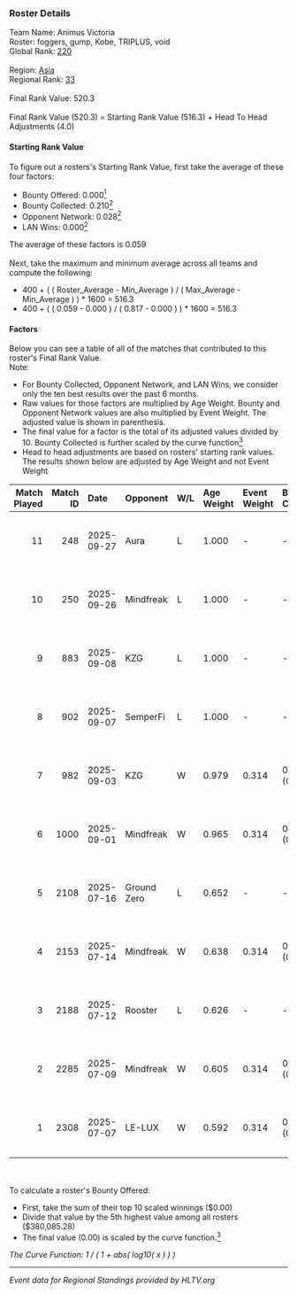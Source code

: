### Roster Details<br />
Team Name: Animus Victoria<br />
Roster: foggers, gump, Kobe, TRIPLUS, void<br />
Global Rank: [220](../../standings_global_2025_10_06.md)<br />
<br />
Region: [Asia]( ../../standings_asia_2025_10_06.md)<br />
Regional Rank: [33]( ../../standings_asia_2025_10_06.md)<br />
<br />
Final Rank Value:  520.3<br />
<br />
Final Rank Value (520.3) = Starting Rank Value (516.3) + Head To Head Adjustments (4.0)<br />

#### Starting Rank Value<br />
To figure out a rosters's Starting Rank Value, first take the average of these four factors:<br />
- Bounty Offered: 0.000[<sup>1</sup>](#table2)
- Bounty Collected: 0.210[<sup>2</sup>](#table1)
- Opponent Network: 0.028[<sup>2</sup>](#table1)
- LAN Wins: 0.000[<sup>2</sup>](#table1)

The average of these factors is 0.059<br />
<br />
Next, take the maximum and minimum average across all teams and compute the following:<br />
- 400 + ( ( Roster_Average - Min_Average ) / ( Max_Average - Min_Average ) ) * 1600 = 516.3
- 400 + ( ( 0.059 - 0.000 ) / ( 0.817 - 0.000 ) ) * 1600 = 516.3


#### Factors<br />
Below you can see a table of all of the matches that contributed to this roster's Final Rank Value.<br />
Note:<br />

- For Bounty Collected, Opponent Network, and LAN Wins, we consider only the ten best results over the past 6 months.
- Raw values for those factors are multiplied by Age Weight. Bounty and Opponent Network values are also multiplied by Event Weight. The adjusted value is shown in parenthesis.
- The final value for a factor is the total of its adjusted values divided by 10. Bounty Collected is further scaled by the curve function[<sup>3</sup>](#curveFunction)
- Head to head adjustments are based on rosters' starting rank values. The results shown below are adjusted by Age Weight and not Event Weight
<span id="table1"></span><br />


| Match Played | Match ID | Date       | Opponent    | W/L | Age Weight | Event Weight | Bounty Collected | Opponent Network | LAN Wins  | H2H Adj. | Roster                                |
| -: | -: | :- | :- | :- | :- | :- | :- | :- | :- | -: | :- |
|           11 |      248 | 2025-09-27 | Aura        | L   | 1.000      | -            | -                | -                | -         |   -20.99 | foggers, kairo, phoebe, TRIPLUS, void |
|           10 |      250 | 2025-09-26 | Mindfreak   | L   | 1.000      | -            | -                | -                | -         |   -14.82 | foggers, kairo, phoebe, TRIPLUS, void |
|            9 |      883 | 2025-09-08 | KZG         | L   | 1.000      | -            | -                | -                | -         |   -11.39 | foggers, gump, Kobe, TRIPLUS, void    |
|            8 |      902 | 2025-09-07 | SemperFi    | L   | 1.000      | -            | -                | -                | -         |    -6.00 | foggers, gump, Kobe, TRIPLUS, void    |
|            7 |      982 | 2025-09-03 | KZG         | W   | 0.979      | 0.314        | 0.002 (0.001)    | 0.309 (0.095)    | 0 (0.000) |    19.96 | foggers, gump, Kobe, TRIPLUS, void    |
|            6 |     1000 | 2025-09-01 | Mindfreak   | W   | 0.965      | 0.314        | 0.002 (0.001)    | 0.260 (0.079)    | 0 (0.000) |    17.35 | foggers, gump, Kobe, TRIPLUS, void    |
|            5 |     2108 | 2025-07-16 | Ground Zero | L   | 0.652      | -            | -                | -                | -         |    -6.38 | foggers, gump, Kobe, TRIPLUS, void    |
|            4 |     2153 | 2025-07-14 | Mindfreak   | W   | 0.638      | 0.314        | 0.002 (0.000)    | 0.260 (0.052)    | 0 (0.000) |    12.03 | foggers, gump, Kobe, TRIPLUS, void    |
|            3 |     2188 | 2025-07-12 | Rooster     | L   | 0.626      | -            | -                | -                | -         |    -4.52 | foggers, gump, Kobe, TRIPLUS, void    |
|            2 |     2285 | 2025-07-09 | Mindfreak   | W   | 0.605      | 0.314        | 0.002 (0.000)    | 0.260 (0.049)    | 0 (0.000) |    12.44 | foggers, gump, Kobe, TRIPLUS, void    |
|            1 |     2308 | 2025-07-07 | LE-LUX      | W   | 0.592      | 0.314        | 0.000 (0.000)    | 0.000 (0.000)    | 0 (0.000) |     6.30 | foggers, gump, Kobe, TRIPLUS, void    |

<br />
<span id="table2"></span><br />
To calculate a roster's Bounty Offered:<br />

- First, take the sum of their top 10 scaled winnings ($0.00)
- Divide that value by the 5th highest value among all rosters ($380,085.28)
- The final value (0.00) is scaled by the curve function.[<sup>3</sup>](#curveFunction)

<span id="curveFunction"></span>_The Curve Function: 1 / ( 1 + abs( log10( x ) ) )_<br />

---
_Event data for Regional Standings provided by HLTV.org_<br />
